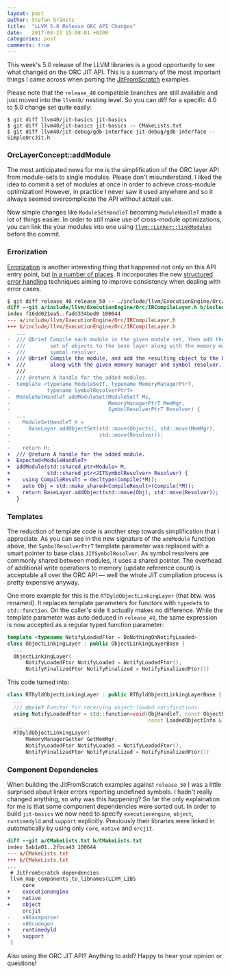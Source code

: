 ```yaml
---
layout: post
author: Stefan Gränitz
title:  "LLVM 5.0 Release ORC API Changes"
date:   2017-08-23 15:08:01 +0200
categories: post
comments: true
---
```


This week's 5.0 release of the LLVM libraries is a good opportunity to see what changed on the ORC JIT API. This is a summary of the most important things I came across when porting the [JitFromScratch](https://github.com/weliveindetail/JitFromScratch) examples.

Please note that the `release_40` compatible branches are still available and just moved into the `llvm40/` nesting level. So you can diff for a specific 4.0 to 5.0 change set quite easily:
```terminal
$ git diff llvm40/jit-basics jit-basics
$ git diff llvm40/jit-basics jit-basics -- CMakeLists.txt
$ git diff llvm40/jit-debug/gdb-interface jit-debug/gdb-interface -- SimpleOrcJit.h
```

### OrcLayerConcept::addModule

The most anticipated news for me is the simplification of the ORC layer API from module-sets to single modules. Please don't misunderstand, I liked the idea to commit a set of modules at once in order to achieve cross-module optimization! However, in practice I never saw it used anywhere and so it always seemed overcomplicate the API without actual use.

Now simple changes like `ModuleSetHandleT` becoming `ModuleHandleT` made a lot of things easier. In order to still make use of cross-module optimizations, you can link the your modules into one using [`llvm::Linker::linkModules`](http://llvm.org/doxygen/classllvm_1_1Linker.html#a72e11e8404db974fa400748b888ea49d) before the commit.

### Errorization

[Errorization](https://github.com/llvm-mirror/llvm/commit/a81793582b3c47869680d354a97d59c55779c349) is another interesting thing that happened not only on this API entry point, but [in a number of places](https://github.com/llvm-mirror/llvm/commit/c6bf9be16da829a7292b1aa7307c4f162b4c6f72). It incorporates the new [structured error handling](https://llvm.org/docs/ProgrammersManual.html#error-handling) techniques aiming to improve consistency when dealing with error cases.

```diff
$ git diff release_40 release_50 -- ./include/llvm/ExecutionEngine/Orc/IRCompileLayer.h
diff --git a/include/llvm/ExecutionEngine/Orc/IRCompileLayer.h b/include/llvm/ExecutionEngine/Orc/IRCompileLayer.h
index f16dd021ea5..fadd334bed0 100644
--- a/include/llvm/ExecutionEngine/Orc/IRCompileLayer.h
+++ b/include/llvm/ExecutionEngine/Orc/IRCompileLayer.h
   ...
-  /// @brief Compile each module in the given module set, then add the resulting
-  ///        set of objects to the base layer along with the memory manager and
-  ///        symbol resolver.
+  /// @brief Compile the module, and add the resulting object to the base layer
+  ///        along with the given memory manager and symbol resolver.
   ///
-  /// @return A handle for the added modules.
-  template <typename ModuleSetT, typename MemoryManagerPtrT,
-            typename SymbolResolverPtrT>
-  ModuleSetHandleT addModuleSet(ModuleSetT Ms,
-                                MemoryManagerPtrT MemMgr,
-                                SymbolResolverPtrT Resolver) {
   ...
-    ModuleSetHandleT H =
-      BaseLayer.addObjectSet(std::move(Objects), std::move(MemMgr),
-                             std::move(Resolver));
-
-    return H;
+  /// @return A handle for the added module.
+  Expected<ModuleHandleT>
+  addModule(std::shared_ptr<Module> M,
+            std::shared_ptr<JITSymbolResolver> Resolver) {
+    using CompileResult = decltype(Compile(*M));
+    auto Obj = std::make_shared<CompileResult>(Compile(*M));
+    return BaseLayer.addObject(std::move(Obj), std::move(Resolver));
   }
```

### Templates

The reduction of template code is another step towards simplification that I appreciate. As you can see in the new signature of the `addModule` function above, the `SymbolResolverPtrT` template parameter was replaced with a smart pointer to base class `JITSymbolResolver`. As symbol resolvers are commonly shared between modules, it uses a shared pointer. The overhead of additional write operations to memory (update reference count) is acceptable all over the ORC API — well the whole JIT compilation process is pretty expensive anyway.

One more example for this is the `RTDyldObjectLinkingLayer` (that btw. was renamed). It replaces template parameters for functors with `typedef`s to `std::function`. On the caller's side it actually makes no difference. While the template parameter was auto deduced in `release_40`, the same expression is now accepted as a regular typed function parameter:

```cpp
template <typename NotifyLoadedFtor = DoNothingOnNotifyLoaded>
class ObjectLinkingLayer : public ObjectLinkingLayerBase {
  ...
  ObjectLinkingLayer(
      NotifyLoadedFtor NotifyLoaded = NotifyLoadedFtor(),
      NotifyFinalizedFtor NotifyFinalized = NotifyFinalizedFtor())
```

This code turned into:

```cpp
class RTDyldObjectLinkingLayer : public RTDyldObjectLinkingLayerBase {
  ...
  /// @brief Functor for receiving object-loaded notifications.
  using NotifyLoadedFtor = std::function<void(ObjHandleT, const ObjectPtr &Obj,
                                              const LoadedObjectInfo &)>;
  ...
  RTDyldObjectLinkingLayer(
      MemoryManagerGetter GetMemMgr,
      NotifyLoadedFtor NotifyLoaded = NotifyLoadedFtor(),
      NotifyFinalizedFtor NotifyFinalized = NotifyFinalizedFtor())
```

### Component Dependencies

When building the JitFromScratch examples against `release_50` I was a little surprised about linker errors reporting undefined symbols. I hadn't really changed anything, so why was this happening? So far the only explaination for me is that some component dependencies were sorted out. In order to build `jit-basics` we now need to specify `executionengine`, `object`, `runtimedyld` and `support` explicitly. Previously their libraries were linked in automatically by using only `core`, `native` and `orcjit`.

```diff
diff --git a/CMakeLists.txt b/CMakeLists.txt
index 5ab1a01..2fbca43 100644
--- a/CMakeLists.txt
+++ b/CMakeLists.txt
...
 # JitFromScratch dependencies
 llvm_map_components_to_libnames(LLVM_LIBS
     core
+    executionengine
+    native
+    object
     orcjit
-    x86asmparser
-    x86codegen
+    runtimedyld
+    support
 )
```

Also using the ORC JIT API? Anything to add? Happy to hear your opinion or questions!
